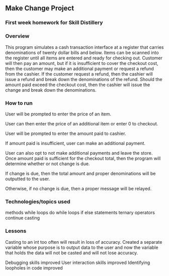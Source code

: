 ## Make Change Project

### First week homework for Skill Distillery

### Overview

This program simulates a cash transaction interface at a register
that carries denominations of twenty dollar bills and below. Items can be
scanned into the register until all items are entered and ready for checking
out. Customer will then pay an amount, but if it is insufficient to cover
the checkout cost, then the customer may make an additional payment or request
a refund from the cashier. If the customer request a refund, then the cashier
will issue a refund and break down the denominations of the refund. Should the
amount paid exceed the checkout cost, then the cashier will issue the change
and break down the denominations.

### How to run

User will be prompted to enter the price of an item.

User can then enter the price of an additional item or enter 0 to checkout.

User will be prompted to enter the amount paid to cashier.

If amount paid is insufficient, user can make an additional payment.

User can also opt to not make additional payments and leave the store.
Once amount paid is sufficient for the checkout total, then the program
will determine whether or not change is due.

If change is due, then the total amount and proper denominations will be
outputted to the user.

Otherwise, if no change is due, then a proper message will be relayed.

### Technologies/topics used

methods
while loops
do while loops
if else statements
ternary operators
continue
casting

### Lessons

Casting to an int too often will result in loss of accuracy. Created a
separate variable whose purpose is to output data to the user and now
the variable that holds the data will not be casted and will not lose accuracy.

Debugging skills improved
User interaction skills improved
Identifying loopholes in code improved
